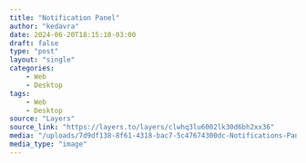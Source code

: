 ```yaml
---
title: "Notification Panel"
author: "kedavra"
date: 2024-06-20T18:15:10-03:00
draft: false
type: "post"
layout: "single"
categories:
    - Web
    - Desktop
tags:
    - Web
    - Desktop
source: "Layers"
source_link: "https://layers.to/layers/clwhq3lu6002lk30d6bh2xx36"
media: "/uploads/7d9df138-8f61-4318-bac7-5c47674300dc-Notifications-Panel.webp"
media_type: "image"
---
```


